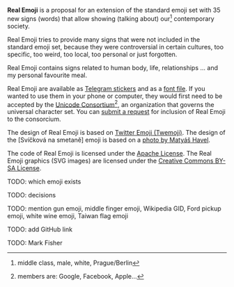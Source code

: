 **Real Emoji** is a proposal for an extension of the standard emoji set with 35
new signs (words) that allow showing (talking about) our[^1] contemporary
society.

Real Emoji tries to provide many signs that were not included in the standard
emoji set, because they were controversial in certain cultures, too specific,
too weird, too local, too personal or just forgotten.

Real Emoji contains signs related to human body, life, relationships ... and my
personal favourite meal.

Real Emoji are available as [Telegram stickers](/stickers/) and as a [font
file](/font/). If you wanted to use them in your phone or computer, they would
first need to be accepted by the [Unicode
Consortium](https://home.unicode.org/)[^2], an organization that governs the
universal character set. You can [submit a
request](https://unicode.org/emoji/proposals.html) for inclusion of Real Emoji
to the consorcium.

The design of Real Emoji is based on [Twitter Emoji
(Twemoji)](https://twitter.github.io/twemoji/). The design of the [Svíčková na
smetaně] emoji is based on a [photo by Matyáš
Havel](https://en.wikipedia.org/wiki/Sv%C3%AD%C4%8Dkov%C3%A1#/media/File:Sv%C3%AD%C4%8Dkov%C3%A1_na_smetan%C4%9B.JPG).

The code of Real Emoji is licensed under the [Apache
License](http://www.apache.org/licenses/LICENSE-2.0). The Real Emoji graphics
(SVG images) are licensed under the [Creative Commons BY-SA
License](http://creativecommons.org/licenses/by-sa/4.0/).

TODO: which emoji exists

TODO: decisions

TODO: mention gun emoji, middle finger emoji, Wikipedia GID, Ford pickup emoji,
white wine emoji, Taiwan flag emoji

TODO: add GitHub link

TODO: Mark Fisher

[^1]: middle class, male, white, Prague/Berlin
[^2]: members are: Google, Facebook, Apple...
